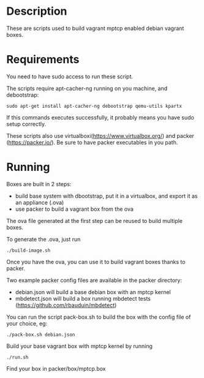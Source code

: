 Description
===========

These are scripts used to build vagrant mptcp enabled debian vagrant boxes.


Requirements
============

You need to have sudo access to run these script.

The scripts require apt-cacher-ng running on you machine, and debootstrap:

    sudo apt-get install apt-cacher-ng debootstrap qemu-utils kpartx

If this commands executes successfully, it probably means you have sudo setup correctly.

These scripts also use virtualboxi(https://www.virtualbox.org/) and packer (https://packer.io/).
Be sure to have packer executables in you path.

Running
=======

Boxes are built in 2 steps:

* build base system with dbootstrap, put it in a virtualbox, and export it as an appliance (.ova)
* use packer to build a vagrant box from the ova

The ova file generated at the first step can be reused to build multiple boxes.

To generate the .ova, just run 

    ./build-image.sh

Once you have the ova, you can use it to build vagrant boxes thanks to packer.

Two example packer config files are available in the packer directory:

* debian.json will build a base debian box with an mptcp kernel
* mbdetect.json will build a box running mbdetect tests (https://github.com/rbauduin/mbdetect)


You can run the script pack-box.sh to build the box with the config file of your choice, eg:

    ./pack-box.sh debian.json

Build your base vagrant box with mptcp kernel by running

    ./run.sh

Find your box in packer/box/mptcp.box
